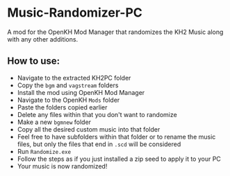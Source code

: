 # Music-Randomizer-PC
A mod for the OpenKH Mod Manager that randomizes the KH2 Music along with any other additions.

## How to use:
* Navigate to the extracted KH2PC folder
* Copy the `bgm` and `vagstream` folders
* Install the mod using OpenKH Mod Manager
* Navigate to the OpenKH `Mods` folder
* Paste the folders copied earlier
* Delete any files within that you don't want to randomize
* Make a new `bgmnew` folder
* Copy all the desired custom music into that folder
* Feel free to have subfolders within that folder or to rename the music files, but only the files that end in `.scd` will be considered
* Run `Randomize.exe`
* Follow the steps as if you just installed a zip seed to apply it to your PC
* Your music is now randomized!
